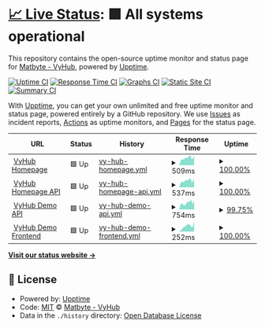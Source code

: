 # [📈 Live Status](https://status.vyhub.net): <!--live status--> **🟩 All systems operational**

This repository contains the open-source uptime monitor and status page for [Matbyte - VyHub](https://vyhub.net), powered by [Upptime](https://github.com/upptime/upptime).

[![Uptime CI](https://github.com/matbyte-com/vyhub-status/workflows/Uptime%20CI/badge.svg)](https://github.com/matbyte-com/vyhub-status/actions?query=workflow%3A%22Uptime+CI%22)
[![Response Time CI](https://github.com/matbyte-com/vyhub-status/workflows/Response%20Time%20CI/badge.svg)](https://github.com/matbyte-com/vyhub-status/actions?query=workflow%3A%22Response+Time+CI%22)
[![Graphs CI](https://github.com/matbyte-com/vyhub-status/workflows/Graphs%20CI/badge.svg)](https://github.com/matbyte-com/vyhub-status/actions?query=workflow%3A%22Graphs+CI%22)
[![Static Site CI](https://github.com/matbyte-com/vyhub-status/workflows/Static%20Site%20CI/badge.svg)](https://github.com/matbyte-com/vyhub-status/actions?query=workflow%3A%22Static+Site+CI%22)
[![Summary CI](https://github.com/matbyte-com/vyhub-status/workflows/Summary%20CI/badge.svg)](https://github.com/matbyte-com/vyhub-status/actions?query=workflow%3A%22Summary+CI%22)

With [Upptime](https://upptime.js.org), you can get your own unlimited and free uptime monitor and status page, powered entirely by a GitHub repository. We use [Issues](https://github.com/matbyte-com/vyhub-status/issues) as incident reports, [Actions](https://github.com/matbyte-com/vyhub-status/actions) as uptime monitors, and [Pages](https://status.vyhub.net) for the status page.

<!--start: status pages-->
<!-- This summary is generated by Upptime (https://github.com/upptime/upptime) -->
<!-- Do not edit this manually, your changes will be overwritten -->
<!-- prettier-ignore -->
| URL | Status | History | Response Time | Uptime |
| --- | ------ | ------- | ------------- | ------ |
| <img alt="" src="https://icons.duckduckgo.com/ip3/vyhub.net.ico" height="13"> [VyHub Homepage](https://vyhub.net) | 🟩 Up | [vy-hub-homepage.yml](https://github.com/matbyte-com/vyhub-status/commits/HEAD/history/vy-hub-homepage.yml) | <details><summary><img alt="Response time graph" src="./graphs/vy-hub-homepage/response-time-week.png" height="20"> 509ms</summary><br><a href="https://status.vyhub.net/history/vy-hub-homepage"><img alt="Response time 513" src="https://img.shields.io/endpoint?url=https%3A%2F%2Fraw.githubusercontent.com%2Fmatbyte-com%2Fvyhub-status%2FHEAD%2Fapi%2Fvy-hub-homepage%2Fresponse-time.json"></a><br><a href="https://status.vyhub.net/history/vy-hub-homepage"><img alt="24-hour response time 633" src="https://img.shields.io/endpoint?url=https%3A%2F%2Fraw.githubusercontent.com%2Fmatbyte-com%2Fvyhub-status%2FHEAD%2Fapi%2Fvy-hub-homepage%2Fresponse-time-day.json"></a><br><a href="https://status.vyhub.net/history/vy-hub-homepage"><img alt="7-day response time 509" src="https://img.shields.io/endpoint?url=https%3A%2F%2Fraw.githubusercontent.com%2Fmatbyte-com%2Fvyhub-status%2FHEAD%2Fapi%2Fvy-hub-homepage%2Fresponse-time-week.json"></a><br><a href="https://status.vyhub.net/history/vy-hub-homepage"><img alt="30-day response time 520" src="https://img.shields.io/endpoint?url=https%3A%2F%2Fraw.githubusercontent.com%2Fmatbyte-com%2Fvyhub-status%2FHEAD%2Fapi%2Fvy-hub-homepage%2Fresponse-time-month.json"></a><br><a href="https://status.vyhub.net/history/vy-hub-homepage"><img alt="1-year response time 513" src="https://img.shields.io/endpoint?url=https%3A%2F%2Fraw.githubusercontent.com%2Fmatbyte-com%2Fvyhub-status%2FHEAD%2Fapi%2Fvy-hub-homepage%2Fresponse-time-year.json"></a></details> | <details><summary><a href="https://status.vyhub.net/history/vy-hub-homepage">100.00%</a></summary><a href="https://status.vyhub.net/history/vy-hub-homepage"><img alt="All-time uptime 99.99%" src="https://img.shields.io/endpoint?url=https%3A%2F%2Fraw.githubusercontent.com%2Fmatbyte-com%2Fvyhub-status%2FHEAD%2Fapi%2Fvy-hub-homepage%2Fuptime.json"></a><br><a href="https://status.vyhub.net/history/vy-hub-homepage"><img alt="24-hour uptime 100.00%" src="https://img.shields.io/endpoint?url=https%3A%2F%2Fraw.githubusercontent.com%2Fmatbyte-com%2Fvyhub-status%2FHEAD%2Fapi%2Fvy-hub-homepage%2Fuptime-day.json"></a><br><a href="https://status.vyhub.net/history/vy-hub-homepage"><img alt="7-day uptime 100.00%" src="https://img.shields.io/endpoint?url=https%3A%2F%2Fraw.githubusercontent.com%2Fmatbyte-com%2Fvyhub-status%2FHEAD%2Fapi%2Fvy-hub-homepage%2Fuptime-week.json"></a><br><a href="https://status.vyhub.net/history/vy-hub-homepage"><img alt="30-day uptime 100.00%" src="https://img.shields.io/endpoint?url=https%3A%2F%2Fraw.githubusercontent.com%2Fmatbyte-com%2Fvyhub-status%2FHEAD%2Fapi%2Fvy-hub-homepage%2Fuptime-month.json"></a><br><a href="https://status.vyhub.net/history/vy-hub-homepage"><img alt="1-year uptime 99.99%" src="https://img.shields.io/endpoint?url=https%3A%2F%2Fraw.githubusercontent.com%2Fmatbyte-com%2Fvyhub-status%2FHEAD%2Fapi%2Fvy-hub-homepage%2Fuptime-year.json"></a></details>
| <img alt="" src="https://icons.duckduckgo.com/ip3/vyhub.net.ico" height="13"> [VyHub Homepage API](https://vyhub.net/api/v1/openapi.json) | 🟩 Up | [vy-hub-homepage-api.yml](https://github.com/matbyte-com/vyhub-status/commits/HEAD/history/vy-hub-homepage-api.yml) | <details><summary><img alt="Response time graph" src="./graphs/vy-hub-homepage-api/response-time-week.png" height="20"> 537ms</summary><br><a href="https://status.vyhub.net/history/vy-hub-homepage-api"><img alt="Response time 538" src="https://img.shields.io/endpoint?url=https%3A%2F%2Fraw.githubusercontent.com%2Fmatbyte-com%2Fvyhub-status%2FHEAD%2Fapi%2Fvy-hub-homepage-api%2Fresponse-time.json"></a><br><a href="https://status.vyhub.net/history/vy-hub-homepage-api"><img alt="24-hour response time 654" src="https://img.shields.io/endpoint?url=https%3A%2F%2Fraw.githubusercontent.com%2Fmatbyte-com%2Fvyhub-status%2FHEAD%2Fapi%2Fvy-hub-homepage-api%2Fresponse-time-day.json"></a><br><a href="https://status.vyhub.net/history/vy-hub-homepage-api"><img alt="7-day response time 537" src="https://img.shields.io/endpoint?url=https%3A%2F%2Fraw.githubusercontent.com%2Fmatbyte-com%2Fvyhub-status%2FHEAD%2Fapi%2Fvy-hub-homepage-api%2Fresponse-time-week.json"></a><br><a href="https://status.vyhub.net/history/vy-hub-homepage-api"><img alt="30-day response time 558" src="https://img.shields.io/endpoint?url=https%3A%2F%2Fraw.githubusercontent.com%2Fmatbyte-com%2Fvyhub-status%2FHEAD%2Fapi%2Fvy-hub-homepage-api%2Fresponse-time-month.json"></a><br><a href="https://status.vyhub.net/history/vy-hub-homepage-api"><img alt="1-year response time 538" src="https://img.shields.io/endpoint?url=https%3A%2F%2Fraw.githubusercontent.com%2Fmatbyte-com%2Fvyhub-status%2FHEAD%2Fapi%2Fvy-hub-homepage-api%2Fresponse-time-year.json"></a></details> | <details><summary><a href="https://status.vyhub.net/history/vy-hub-homepage-api">100.00%</a></summary><a href="https://status.vyhub.net/history/vy-hub-homepage-api"><img alt="All-time uptime 99.85%" src="https://img.shields.io/endpoint?url=https%3A%2F%2Fraw.githubusercontent.com%2Fmatbyte-com%2Fvyhub-status%2FHEAD%2Fapi%2Fvy-hub-homepage-api%2Fuptime.json"></a><br><a href="https://status.vyhub.net/history/vy-hub-homepage-api"><img alt="24-hour uptime 100.00%" src="https://img.shields.io/endpoint?url=https%3A%2F%2Fraw.githubusercontent.com%2Fmatbyte-com%2Fvyhub-status%2FHEAD%2Fapi%2Fvy-hub-homepage-api%2Fuptime-day.json"></a><br><a href="https://status.vyhub.net/history/vy-hub-homepage-api"><img alt="7-day uptime 100.00%" src="https://img.shields.io/endpoint?url=https%3A%2F%2Fraw.githubusercontent.com%2Fmatbyte-com%2Fvyhub-status%2FHEAD%2Fapi%2Fvy-hub-homepage-api%2Fuptime-week.json"></a><br><a href="https://status.vyhub.net/history/vy-hub-homepage-api"><img alt="30-day uptime 100.00%" src="https://img.shields.io/endpoint?url=https%3A%2F%2Fraw.githubusercontent.com%2Fmatbyte-com%2Fvyhub-status%2FHEAD%2Fapi%2Fvy-hub-homepage-api%2Fuptime-month.json"></a><br><a href="https://status.vyhub.net/history/vy-hub-homepage-api"><img alt="1-year uptime 99.85%" src="https://img.shields.io/endpoint?url=https%3A%2F%2Fraw.githubusercontent.com%2Fmatbyte-com%2Fvyhub-status%2FHEAD%2Fapi%2Fvy-hub-homepage-api%2Fuptime-year.json"></a></details>
| <img alt="" src="https://icons.duckduckgo.com/ip3/api.vyhub.app.ico" height="13"> [VyHub Demo API](https://api.vyhub.app/demo/v1/openapi.json) | 🟩 Up | [vy-hub-demo-api.yml](https://github.com/matbyte-com/vyhub-status/commits/HEAD/history/vy-hub-demo-api.yml) | <details><summary><img alt="Response time graph" src="./graphs/vy-hub-demo-api/response-time-week.png" height="20"> 754ms</summary><br><a href="https://status.vyhub.net/history/vy-hub-demo-api"><img alt="Response time 953" src="https://img.shields.io/endpoint?url=https%3A%2F%2Fraw.githubusercontent.com%2Fmatbyte-com%2Fvyhub-status%2FHEAD%2Fapi%2Fvy-hub-demo-api%2Fresponse-time.json"></a><br><a href="https://status.vyhub.net/history/vy-hub-demo-api"><img alt="24-hour response time 761" src="https://img.shields.io/endpoint?url=https%3A%2F%2Fraw.githubusercontent.com%2Fmatbyte-com%2Fvyhub-status%2FHEAD%2Fapi%2Fvy-hub-demo-api%2Fresponse-time-day.json"></a><br><a href="https://status.vyhub.net/history/vy-hub-demo-api"><img alt="7-day response time 754" src="https://img.shields.io/endpoint?url=https%3A%2F%2Fraw.githubusercontent.com%2Fmatbyte-com%2Fvyhub-status%2FHEAD%2Fapi%2Fvy-hub-demo-api%2Fresponse-time-week.json"></a><br><a href="https://status.vyhub.net/history/vy-hub-demo-api"><img alt="30-day response time 801" src="https://img.shields.io/endpoint?url=https%3A%2F%2Fraw.githubusercontent.com%2Fmatbyte-com%2Fvyhub-status%2FHEAD%2Fapi%2Fvy-hub-demo-api%2Fresponse-time-month.json"></a><br><a href="https://status.vyhub.net/history/vy-hub-demo-api"><img alt="1-year response time 953" src="https://img.shields.io/endpoint?url=https%3A%2F%2Fraw.githubusercontent.com%2Fmatbyte-com%2Fvyhub-status%2FHEAD%2Fapi%2Fvy-hub-demo-api%2Fresponse-time-year.json"></a></details> | <details><summary><a href="https://status.vyhub.net/history/vy-hub-demo-api">99.75%</a></summary><a href="https://status.vyhub.net/history/vy-hub-demo-api"><img alt="All-time uptime 99.88%" src="https://img.shields.io/endpoint?url=https%3A%2F%2Fraw.githubusercontent.com%2Fmatbyte-com%2Fvyhub-status%2FHEAD%2Fapi%2Fvy-hub-demo-api%2Fuptime.json"></a><br><a href="https://status.vyhub.net/history/vy-hub-demo-api"><img alt="24-hour uptime 99.25%" src="https://img.shields.io/endpoint?url=https%3A%2F%2Fraw.githubusercontent.com%2Fmatbyte-com%2Fvyhub-status%2FHEAD%2Fapi%2Fvy-hub-demo-api%2Fuptime-day.json"></a><br><a href="https://status.vyhub.net/history/vy-hub-demo-api"><img alt="7-day uptime 99.75%" src="https://img.shields.io/endpoint?url=https%3A%2F%2Fraw.githubusercontent.com%2Fmatbyte-com%2Fvyhub-status%2FHEAD%2Fapi%2Fvy-hub-demo-api%2Fuptime-week.json"></a><br><a href="https://status.vyhub.net/history/vy-hub-demo-api"><img alt="30-day uptime 99.89%" src="https://img.shields.io/endpoint?url=https%3A%2F%2Fraw.githubusercontent.com%2Fmatbyte-com%2Fvyhub-status%2FHEAD%2Fapi%2Fvy-hub-demo-api%2Fuptime-month.json"></a><br><a href="https://status.vyhub.net/history/vy-hub-demo-api"><img alt="1-year uptime 99.88%" src="https://img.shields.io/endpoint?url=https%3A%2F%2Fraw.githubusercontent.com%2Fmatbyte-com%2Fvyhub-status%2FHEAD%2Fapi%2Fvy-hub-demo-api%2Fuptime-year.json"></a></details>
| <img alt="" src="https://icons.duckduckgo.com/ip3/demo.vyhub.net.ico" height="13"> [VyHub Demo Frontend](https://demo.vyhub.net) | 🟩 Up | [vy-hub-demo-frontend.yml](https://github.com/matbyte-com/vyhub-status/commits/HEAD/history/vy-hub-demo-frontend.yml) | <details><summary><img alt="Response time graph" src="./graphs/vy-hub-demo-frontend/response-time-week.png" height="20"> 252ms</summary><br><a href="https://status.vyhub.net/history/vy-hub-demo-frontend"><img alt="Response time 280" src="https://img.shields.io/endpoint?url=https%3A%2F%2Fraw.githubusercontent.com%2Fmatbyte-com%2Fvyhub-status%2FHEAD%2Fapi%2Fvy-hub-demo-frontend%2Fresponse-time.json"></a><br><a href="https://status.vyhub.net/history/vy-hub-demo-frontend"><img alt="24-hour response time 441" src="https://img.shields.io/endpoint?url=https%3A%2F%2Fraw.githubusercontent.com%2Fmatbyte-com%2Fvyhub-status%2FHEAD%2Fapi%2Fvy-hub-demo-frontend%2Fresponse-time-day.json"></a><br><a href="https://status.vyhub.net/history/vy-hub-demo-frontend"><img alt="7-day response time 252" src="https://img.shields.io/endpoint?url=https%3A%2F%2Fraw.githubusercontent.com%2Fmatbyte-com%2Fvyhub-status%2FHEAD%2Fapi%2Fvy-hub-demo-frontend%2Fresponse-time-week.json"></a><br><a href="https://status.vyhub.net/history/vy-hub-demo-frontend"><img alt="30-day response time 188" src="https://img.shields.io/endpoint?url=https%3A%2F%2Fraw.githubusercontent.com%2Fmatbyte-com%2Fvyhub-status%2FHEAD%2Fapi%2Fvy-hub-demo-frontend%2Fresponse-time-month.json"></a><br><a href="https://status.vyhub.net/history/vy-hub-demo-frontend"><img alt="1-year response time 280" src="https://img.shields.io/endpoint?url=https%3A%2F%2Fraw.githubusercontent.com%2Fmatbyte-com%2Fvyhub-status%2FHEAD%2Fapi%2Fvy-hub-demo-frontend%2Fresponse-time-year.json"></a></details> | <details><summary><a href="https://status.vyhub.net/history/vy-hub-demo-frontend">100.00%</a></summary><a href="https://status.vyhub.net/history/vy-hub-demo-frontend"><img alt="All-time uptime 99.90%" src="https://img.shields.io/endpoint?url=https%3A%2F%2Fraw.githubusercontent.com%2Fmatbyte-com%2Fvyhub-status%2FHEAD%2Fapi%2Fvy-hub-demo-frontend%2Fuptime.json"></a><br><a href="https://status.vyhub.net/history/vy-hub-demo-frontend"><img alt="24-hour uptime 100.00%" src="https://img.shields.io/endpoint?url=https%3A%2F%2Fraw.githubusercontent.com%2Fmatbyte-com%2Fvyhub-status%2FHEAD%2Fapi%2Fvy-hub-demo-frontend%2Fuptime-day.json"></a><br><a href="https://status.vyhub.net/history/vy-hub-demo-frontend"><img alt="7-day uptime 100.00%" src="https://img.shields.io/endpoint?url=https%3A%2F%2Fraw.githubusercontent.com%2Fmatbyte-com%2Fvyhub-status%2FHEAD%2Fapi%2Fvy-hub-demo-frontend%2Fuptime-week.json"></a><br><a href="https://status.vyhub.net/history/vy-hub-demo-frontend"><img alt="30-day uptime 100.00%" src="https://img.shields.io/endpoint?url=https%3A%2F%2Fraw.githubusercontent.com%2Fmatbyte-com%2Fvyhub-status%2FHEAD%2Fapi%2Fvy-hub-demo-frontend%2Fuptime-month.json"></a><br><a href="https://status.vyhub.net/history/vy-hub-demo-frontend"><img alt="1-year uptime 99.90%" src="https://img.shields.io/endpoint?url=https%3A%2F%2Fraw.githubusercontent.com%2Fmatbyte-com%2Fvyhub-status%2FHEAD%2Fapi%2Fvy-hub-demo-frontend%2Fuptime-year.json"></a></details>

<!--end: status pages-->

[**Visit our status website →**](https://status.vyhub.net)

## 📄 License

- Powered by: [Upptime](https://github.com/upptime/upptime)
- Code: [MIT](./LICENSE) © [Matbyte - VyHub](https://vyhub.net)
- Data in the `./history` directory: [Open Database License](https://opendatacommons.org/licenses/odbl/1-0/)
